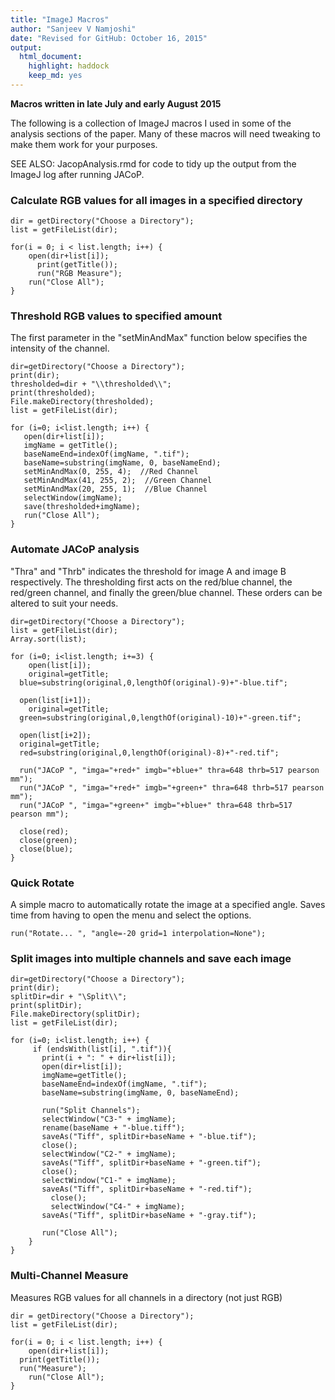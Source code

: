 ```yaml
---
title: "ImageJ Macros"
author: "Sanjeev V Namjoshi"
date: "Revised for GitHub: October 16, 2015"
output: 
  html_document: 
    highlight: haddock
    keep_md: yes
---
```


**Macros written in late July and early August 2015**  

The following is a collection of ImageJ macros I used in some of the analysis sections of the paper. Many of these macros will need tweaking to make them work for your purposes. 

SEE ALSO: JacopAnalysis.rmd for code to tidy up the output from the ImageJ log after running JACoP.

### Calculate RGB values for all images in a specified directory

    dir = getDirectory("Choose a Directory");
    list = getFileList(dir);
    
    for(i = 0; i < list.length; i++) {
	    open(dir+list[i]);
          print(getTitle());
          run("RGB Measure");
	    run("Close All");
    }

### Threshold RGB values to specified amount

The first parameter in the "setMinAndMax" function below specifies the intensity of the channel.

    dir=getDirectory("Choose a Directory");
    print(dir);
    thresholded=dir + "\\thresholded\\";
    print(thresholded);
    File.makeDirectory(thresholded);
    list = getFileList(dir);

    for (i=0; i<list.length; i++) {
       open(dir+list[i]);
       imgName = getTitle();
       baseNameEnd=indexOf(imgName, ".tif");
       baseName=substring(imgName, 0, baseNameEnd);
       setMinAndMax(0, 255, 4);  //Red Channel
       setMinAndMax(41, 255, 2);  //Green Channel
       setMinAndMax(20, 255, 1);  //Blue Channel
       selectWindow(imgName);
       save(thresholded+imgName);
       run("Close All"); 
    }
	
### Automate JACoP analysis

"Thra" and "Thrb" indicates the threshold for image A and image B respectively. The thresholding first acts on the red/blue channel, the red/green channel, and finally the green/blue channel. These orders can be altered to suit your needs.

    dir=getDirectory("Choose a Directory");
    list = getFileList(dir);
    Array.sort(list);
     
    for (i=0; i<list.length; i+=3) {
	    open(list[i]);
	    original=getTitle;
      blue=substring(original,0,lengthOf(original)-9)+"-blue.tif";     
    
      open(list[i+1]);  
	    original=getTitle;
      green=substring(original,0,lengthOf(original)-10)+"-green.tif";

      open(list[i+2]);
      original=getTitle;
      red=substring(original,0,lengthOf(original)-8)+"-red.tif";
    
      run("JACoP ", "imga="+red+" imgb="+blue+" thra=648 thrb=517 pearson mm");
      run("JACoP ", "imga="+red+" imgb="+green+" thra=648 thrb=517 pearson mm");
      run("JACoP ", "imga="+green+" imgb="+blue+" thra=648 thrb=517 pearson mm");

      close(red);
      close(green);
      close(blue);
    }

### Quick Rotate

A simple macro to automatically rotate the image at a specified angle. Saves time from having to open the menu and select the options.

    run("Rotate... ", "angle=-20 grid=1 interpolation=None");

### Split images into multiple channels and save each image

    dir=getDirectory("Choose a Directory");
    print(dir);
    splitDir=dir + "\Split\\";
    print(splitDir);
    File.makeDirectory(splitDir);
    list = getFileList(dir);

    for (i=0; i<list.length; i++) {
         if (endsWith(list[i], ".tif")){
           print(i + ": " + dir+list[i]);
           open(dir+list[i]);
           imgName=getTitle();
           baseNameEnd=indexOf(imgName, ".tif");
           baseName=substring(imgName, 0, baseNameEnd);

           run("Split Channels");
           selectWindow("C3-" + imgName);
           rename(baseName + "-blue.tiff");
           saveAs("Tiff", splitDir+baseName + "-blue.tif");
           close();
           selectWindow("C2-" + imgName);
           saveAs("Tiff", splitDir+baseName + "-green.tif");
           close();
           selectWindow("C1-" + imgName);
           saveAs("Tiff", splitDir+baseName + "-red.tif");
	         close();
	         selectWindow("C4-" + imgName);
           saveAs("Tiff", splitDir+baseName + "-gray.tif");

           run("Close All");
        }
    } 

### Multi-Channel Measure

Measures RGB values for all channels in a directory (not just RGB)

    dir = getDirectory("Choose a Directory");
    list = getFileList(dir);

    for(i = 0; i < list.length; i++) {
	    open(dir+list[i]);
      print(getTitle());
      run("Measure");
	    run("Close All");
    }










